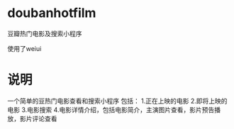 # doubanhotfilm
豆瓣热门电影及搜索小程序

使用了weiui


# 说明
一个简单的豆热门电影查看和搜索小程序
包括：
1.正在上映的电影
2.即将上映的电影
3.电影搜索
4.电影详情介绍，包括电影简介，主演图片查看，影片预告播放，影片评论查看

